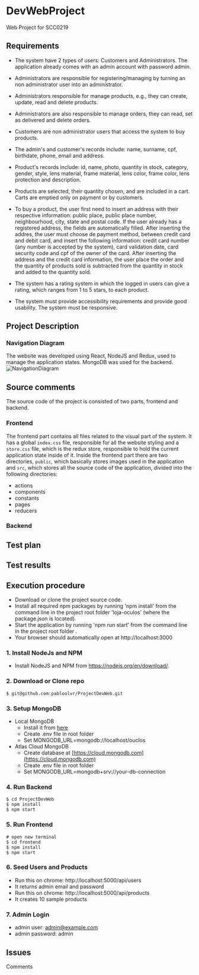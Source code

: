 # DevWebProject

Web Project for SCC0219

## Requirements
 - The system have 2 types of users: Customers and Administrators. The application already comes with an admin account with password admin.

 - Administrators are responsible for registering/managing by turning an non administrator user into an administrator.

 - Administrators responsible for manage products, e.g., they can create, update, read and delete products.

 - Administrators are also responsible to manage orders, they can read, set as delivered and delete orders.

 - Customers are non administrator users that access the system to buy products.

 - The admin's and customer's records include: name, surname, cpf, birthdate, phone, email and address.

 - Product's records include: id, name, photo, quantity in stock, category, gender, style, lens material, frame material, lens color, frame color, lens protection and description.

 - Products are selected, their quantity chosen, and are included in a cart. Carts are emptied only on payment or by customers.

 - To buy a product, the user first need to insert an address with their respective information: public place, public place number, neighbourhood, city, state and postal code. If the user already has a registered address, the fields are automatically filled. After inserting the addres, the user must choose de payment method, between credit card and debit card, and insert the following information: credit card number (any number is accepted by the system), card validation date, card security code and cpf of the owner of the card. After inserting the address and the credit card information, the user place the order and the quantity of products sold is subtracted from the quantity in stock and added to the quantity sold. 

 - The system has a rating system in which the logged in users can give a rating, which ranges from 1 to 5 stars, to each product.

 - The system must provide accessibility requirements and provide good usability. The system must be responsive.

## Project Description
### Navigation Diagram
The website was developed using React, NodeJS and Redux, used to manage the application states. MongoDB was used for the backend.
![NavigationDiagram](https://user-images.githubusercontent.com/48020553/126726170-3f1b2ef5-7a46-4ff0-9951-47b662b73da8.jpg)
## Source comments
The source code of the project is consisted of two parts, frontend and backend.
### Frontend

The frontend part contains all files related to the visual part of the system. It has a global ```index.css``` file, responsible for all the website styling and a ```store.css``` file, which is the redux store, responsible to hold the current application state inside of it. Inside the frontend part there are two directories, ```public```, which basically stores images used in the application and ```src```, which stores all the source code of the application, divided into the following directories:
 - actions
 - components
 - constants
 - pages
 - reducers
### Backend

## Test plan
## Test results
## Execution procedure

 - Download or clone the project source code.
 - Install all required npm packages by running 'npm install' from the command line in the project root folder 'loja-oculos' (where the package.json is located).
 - Start the application by running 'npm run start' from the command line in the project root folder .
 - Your browser should automatically open at http://localhost:3000

### 1. Install NodeJs and NPM

 - Install NodeJS and NPM from https://nodejs.org/en/download/.

### 2. Download or Clone repo

```
$ git@github.com:pabloolvr/ProjectDevWeb.git
```

### 3. Setup MongoDB

- Local MongoDB
  - Install it from [here](https://www.mongodb.com/try/download/community)
  - Create .env file in root folder
  - Set MONGODB_URL=mongodb://localhost/ouclos
- Atlas Cloud MongoDB
  - Create database at [https://cloud.mongodb.com](https://cloud.mongodb.com)
  - Create .env file in root folder
  - Set MONGODB_URL=mongodb+srv://your-db-connection

### 4. Run Backend

```
$ cd ProjectDevWeb
$ npm install
$ npm start
```

### 5. Run Frontend

```
# open new terminal
$ cd frontend
$ npm install
$ npm start
```

### 6. Seed Users and Products

- Run this on chrome: http://localhost:5000/api/users
- It returns admin email and password
- Run this on chrome: http://localhost:5000/api/products
- It creates 10 sample products

### 7. Admin Login

- admin user: admin@example.com
- admin password: admin
 
## Issues
 Comments
